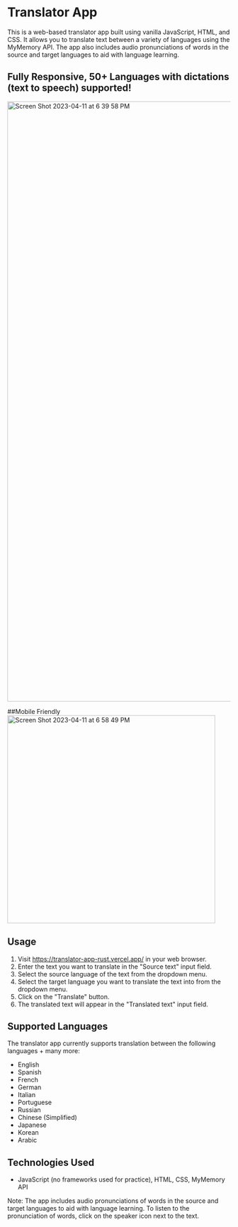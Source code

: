 # Translator App

This is a web-based translator app built using vanilla JavaScript, HTML, and CSS. It allows you to translate text between a variety of languages using the MyMemory API. The app also includes audio pronunciations of words in the source and target languages to aid with language learning.

## Fully Responsive, 50+ Languages with dictations (text to speech) supported!
<img width="1353" alt="Screen Shot 2023-04-11 at 6 39 58 PM" src="https://user-images.githubusercontent.com/57879193/231306391-97857d29-5c9f-40d8-b2c3-f456b9f49122.png">

##Mobile Friendly
<img width="469" alt="Screen Shot 2023-04-11 at 6 58 49 PM" src="https://user-images.githubusercontent.com/57879193/231306635-efb3c615-4699-4507-b755-e4212fa91b78.png">

## Usage
1. Visit https://translator-app-rust.vercel.app/ in your web browser.
2. Enter the text you want to translate in the "Source text" input field.
3. Select the source language of the text from the dropdown menu.
4. Select the target language you want to translate the text into from the dropdown menu.
5. Click on the "Translate" button.
6. The translated text will appear in the "Translated text" input field.

## Supported Languages

The translator app currently supports translation between the following languages + many more: 

- English
- Spanish
- French
- German
- Italian
- Portuguese
- Russian
- Chinese (Simplified)
- Japanese
- Korean
- Arabic

## Technologies Used

- JavaScript (no frameworks used for practice), HTML, CSS, MyMemory API

Note: The app includes audio pronunciations of words in the source and target languages to aid with language learning. To listen to the pronunciation of words, click on the speaker icon next to the text.


